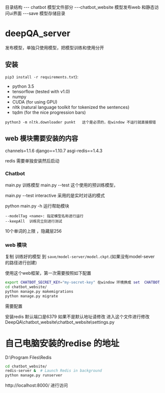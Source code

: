 目录结构
 --- chatbot 模型文件部分
 ---chatbot_website 模型发布web 和静态访问ui界面
 ---save 模型存储目录



# deepQA_server
发布模型，单独只使用模型，把模型训练和使用分开

## 安装
`pip3 install -r requirements.txt`):
 * python 3.5
 * tensorflow (tested with v1.0)
 * numpy
 * CUDA (for using GPU) 
 * nltk (natural language toolkit for tokenized the sentences)
 * tqdm (for the nice progression bars)

```
python3 -m nltk.downloader punkt   这个是必须的，在window 不运行就直接报错
```
## web 模块需要安装的内容

channels=1.1.6
django==1.10.7
asgi-redis==1.4.3

redis 需要单独安装然后启动

### Chatbot

main.py 训练模型
main.py --test 这个使用的预训练模型，

main.py --test interactive 采用的是实时对话的模式

python main.py -h 运行帮助模块

    --modelTag <name>: 指定模型名称进行运行
    --keepAll  训练完立刻进行测试

10个单词的上限 ，隐藏层256

### web 模块


复制 训练好的模型  到 `save/model-server/model.ckpt`.(如果没有model-sever 的路径进行创建)

使用这个web框架，第一次需要按照如下配置
```bash
export CHATBOT_SECRET_KEY="my-secret-key" 在window 环境换成 set  CHATBOT_SECRET_KEY="my-secret-key"
cd chatbot_website/
python manage.py makemigrations
python manage.py migrate
```

需要配置 

安装redis 默认端口是6379 如果不是默认地址请修改 
进入这个文件进行修改DeepQA\chatbot_website\chatbot_website\settings.py 


# 自己电脑安装的redise 的地址 

D:\Program Files\Redis



```bash
cd chatbot_website/
redis-server &  # Launch Redis in background
python manage.py runserver
```

http://localhost:8000/ 进行访问 




